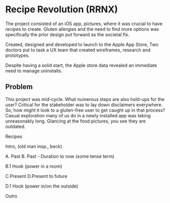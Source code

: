 

# Recipe Revolution (RRNX)

The project consisted of an iOS app, pictures, where it was crucial to have recipes to create.  Gluten allergies and the need to find more options was specifically the prior design put forward as the societal fix.

Created, designed and developed to launch to the Apple App Store,  Two doctors put to task a UX team that created wireframes, research and prototypes.

Despite having a solid start, the Apple store data revealed an immediate need to  manage uninstalls.


## Problem

This project was mid-cycle. What numerous steps are also hold-ups for the user? Critical for the stakeholder was to lay down disclaimers everywhere. So, how might it look to a gluten-free user to get caught up in that process?  Casual exploration many of us do in a newly installed app was taking unreasonably long. Glancing at the food pictures, you see they are outdated.

Recipes

Intro, (old man insp., beck)

A. Past
B. Past - Duration to now (some tense term)

B.1 Hook (power in a room)

C.Present
D.Present to future

D.1 Hook (power in/on the outside)

Outro